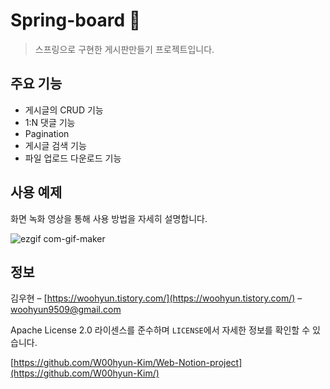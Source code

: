 # Spring-board 📝

> 스프링으로 구현한 게시판만들기 프로젝트입니다.


## 주요 기능

* 게시글의 CRUD 기능
* 1:N 댓글 기능
* Pagination
* 게시글 검색 기능
* 파일 업로드 다운로드 기능


## 사용 예제

화면 녹화 영상을 통해 사용 방법을 자세히 설명합니다.


![ezgif com-gif-maker](https://user-images.githubusercontent.com/95575122/178652153-37c084c6-7794-450b-8eed-737a501297e5.gif)



## 정보

김우현 – [https://woohyun.tistory.com/](https://woohyun.tistory.com/) – woohyun9509@gmail.com

Apache License 2.0 라이센스를 준수하며 ``LICENSE``에서 자세한 정보를 확인할 수 있습니다.

[https://github.com/W00hyun-Kim/Web-Notion-project](https://github.com/W00hyun-Kim/)
